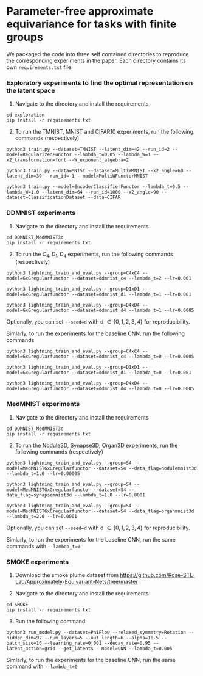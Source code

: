 # Parameter-free approximate equivariance for tasks with finite groups


We packaged the code into three self contained directories to reproduce the corresponding experiments in the paper. Each directory contains its own `requirements.txt` file.


### Exploratory experiments to find the optimal representation on the latent space
1. Navigate to the directory and install the requirements
```
cd exploration
pip install -r requirements.txt
```

2. To run the TMNIST, MNIST and CIFAR10 experiments, run the following commands (respectively)
```
python3 train.py --dataset=TMNIST --latent_dim=42 --run_id=2 --model=RegularizedFunctor --lambda_t=0.05 --lambda_W=1 --x2_transformation=font --W_exponent_algebra=2 

python3 train.py --data=MNIST --dataset=MultiWMNIST --x2_angle=60 --latent_dim=30 --run_id=-1 --model=MultiWFunctorMNIST

python3 train.py --model=EncoderClassifierFunctor --lambda_t=0.5 --lambda_W=1.0 --latent_dim=64 --run_id=1000 --x2_angle=90 --dataset=ClassificationDataset --data=CIFAR
```

### DDMNIST experiments
1. Navigate to the directory and install the requirements
```
cd DDMNIST_MedMNIST3d
pip install -r requirements.txt
```

2. To run the $C_4, D_1, D_4$ experiments, run the following commands (respectively)
```
python3 lightning_train_and_eval.py --group=C4xC4 --model=GxGregularfunctor --dataset=ddmnist_c4 --lambda_t=2 --lr=0.001

python3 lightning_train_and_eval.py --group=D1xD1 --model=GxGregularfunctor --dataset=ddmnist_d1 --lambda_t=1 --lr=0.001

python3 lightning_train_and_eval.py --group=D4xD4 --model=GxGregularfunctor --dataset=ddmnist_d4 --lambda_t=1 --lr=0.0005
```
Optionally, you can set `--seed=d` with d $\in\{0,1,2,3,4\}$ for reproducibility.

Simlarly, to run the experiments for the baseline CNN, run the following commands
```
python3 lightning_train_and_eval.py --group=C4xC4 --model=GxGregularfunctor --dataset=ddmnist_c4 --lambda_t=0 --lr=0.0005

python3 lightning_train_and_eval.py --group=D1xD1 --model=GxGregularfunctor --dataset=ddmnist_d1 --lambda_t=0 --lr=0.001

python3 lightning_train_and_eval.py --group=D4xD4 --model=GxGregularfunctor --dataset=ddmnist_d4 --lambda_t=0 --lr=0.0005
``` 


### MedMNIST experiments
1. Navigate to the directory and install the requirements
```
cd DDMNIST_MedMNIST3d
pip install -r requirements.txt
```

2. To run the Nodule3D, Synapse3D, Organ3D experiments, run the following commands (respectively)
```
python3 lightning_train_and_eval.py --group=S4 --model=MedMNISTGxGregularfunctor --dataset=S4 --data_flag=nodulemnist3d --lambda_t=1.0 --lr=0.00005

python3 lightning_train_and_eval.py --group=S4 --model=MedMNISTGxGregularfunctor --dataset=S4 --data_flag=synapsemnist3d --lambda_t=1.0 --lr=0.0001

python3 lightning_train_and_eval.py --group=S4 --model=MedMNISTGxGregularfunctor --dataset=S4 --data_flag=organmnist3d --lambda_t=2.0 --lr=0.0001
```

Optionally, you can set `--seed=d` with d $\in\{0,1,2,3,4\}$ for reproducibility.

Simlarly, to run the experiments for the baseline CNN, run the same commands with `--lambda_t=0`


### SMOKE experiments
1. Download the smoke plume dataset from https://github.com/Rose-STL-Lab/Approximately-Equivariant-Nets/tree/master

2. Navigate to the directory and install the requirements
```
cd SMOKE
pip install -r requirements.txt
```

3. Run the following command:
```
python3 run_model.py --dataset=PhiFlow --relaxed_symmetry=Rotation --hidden_dim=92 --num_layers=5 --out_length=6 --alpha=1e-5 --batch_size=16 --learning_rate=0.001 --decay_rate=0.95 --latent_action=grid --get_latents --model=CNN --lambda_t=0.005
```
Simlarly, to run the experiments for the baseline CNN, run the same command with `--lambda_t=0`